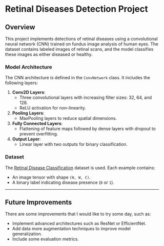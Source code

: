 # Retinal Diseases Detection Project

## Overview
This project implements detections of retinal diseases using a convolutional neural network (CNN) trained on fundus image analysis of human eyes. The dataset contains labeled images of retinal scans, and the model classifies these images as either diseased or healthy.

### Model Architecture
The CNN architecture is defined in the `ConvNetwork` class. It includes the following layers:

1. **Conv2D Layers**:
   - Three convolutional layers with increasing filter sizes: 32, 64, and 128.
   - ReLU activation for non-linearity.
2. **Pooling Layers**:
   - MaxPooling layers to reduce spatial dimensions.
3. **Fully Connected Layers**:
   - Flattening of feature maps followed by dense layers with dropout to prevent overfitting.
4. **Output Layer**:
   - Linear layer with two outputs for binary classification.

### Dataset
The [Retinal Disease Classification](https://www.kaggle.com/datasets/andrewmvd/retinal-disease-classification) dataset is used. Each example contains:

- An image tensor with shape `(H, W, C)`.
- A binary label indicating disease presence (`0` or `1`).

---

## Future Improvements

There are some improvements that I would like to try some day, such as:

- Implement advanced architectures such as ResNet or EfficientNet.
- Add data more augmentation techniques to improve model generalization.
- Include some evaluation metrics.